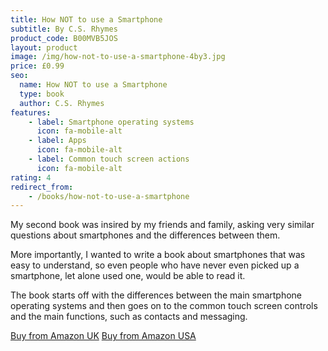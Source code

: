 ```yaml
---
title: How NOT to use a Smartphone
subtitle: By C.S. Rhymes
product_code: B00MVB5JOS
layout: product
image: /img/how-not-to-use-a-smartphone-4by3.jpg
price: £0.99
seo:
  name: How NOT to use a Smartphone
  type: book
  author: C.S. Rhymes
features:
    - label: Smartphone operating systems
      icon: fa-mobile-alt
    - label: Apps
      icon: fa-mobile-alt
    - label: Common touch screen actions
      icon: fa-mobile-alt
rating: 4
redirect_from: 
    - /books/how-not-to-use-a-smartphone
---
```


My second book was insired by my friends and family, asking very similar questions about smartphones and the differences between them. 

More importantly, I wanted to write a book about smartphones that was easy to understand, so even people who have never even picked up a smartphone, let alone used one, would be able to read it.

The book starts off with the differences between the main smartphone operating systems and then goes on to the common touch screen controls and the main functions, such as contacts and messaging. 

<div class="buttons is-centered">
<a href="https://www.amazon.co.uk/dp/B00MVB5JOS/" class="button is-info">Buy from Amazon UK</a>
<a href="http://www.amazon.com/dp/B00MVB5JOS/" class="button is-info">Buy from Amazon USA</a>
</div>